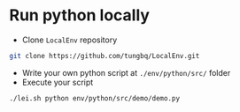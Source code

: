 # Run python locally

- Clone `LocalEnv` repository

```bash
git clone https://github.com/tungbq/LocalEnv.git
```

- Write your own python script at `./env/python/src/` folder
- Execute your script

```bash
./lei.sh python env/python/src/demo/demo.py
```
